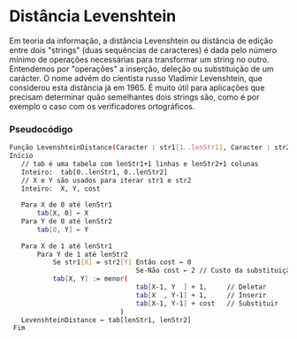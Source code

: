 # Distância Levenshtein

Em teoria da informação, a distância Levenshtein ou distância de edição entre dois "strings" (duas sequências de caracteres) é dada pelo número mínimo de operações necessárias para transformar um string no outro. Entendemos por "operações" a inserção, deleção ou substituição de um carácter. O nome advém do cientista russo Vladimir Levenshtein, que considerou esta distância já em 1965. É muito útil para aplicações que precisam determinar quão semelhantes dois strings são, como é por exemplo o caso com os verificadores ortográficos.

### Pseudocódigo
```sh
Função LevenshteinDistance(Caracter : str1[1..lenStr1], Caracter : str2[1..lenStr2]) : INTEIRO
Início
   // tab é uma tabela com lenStr1+1 linhas e lenStr2+1 colunas
   Inteiro:  tab[0..lenStr1, 0..lenStr2]
   // X e Y são usados para iterar str1 e str2
   Inteiro:  X, Y, cost
 
   Para X de 0 até lenStr1
       tab[X, 0] ← X
   Para Y de 0 até lenStr2
       tab[0, Y] ← Y
 
   Para X de 1 até lenStr1
       Para Y de 1 até lenStr2
           Se str1[X] = str2[Y] Então cost ← 0
                                Se-Não cost ← 2 // Custo da substituição deve ser 2, deleção e inserção
           tab[X, Y] := menor(
                                tab[X-1, Y  ] + 1,     // Deletar
                                tab[X  , Y-1] + 1,     // Inserir
                                tab[X-1, Y-1] + cost   // Substituir
                            )
   LevenshteinDistance ← tab[lenStr1, lenStr2]
 Fim
```
